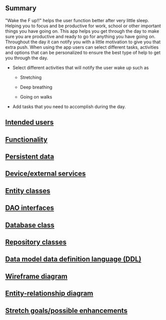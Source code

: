 ## Summary

"Wake the F up!!" helps the user function better after very little sleep. Helping you to focus and be productive for work, school or other important things you have going on. This app helps you get through the day to make sure you are productive and ready to go for anything you have going on. Throughout the day it can notify you with a little motivation to give you that extra push. When using the app users can select different tasks, activities and options that can be  personalized to ensure the best type of help to get you through the day.

* Select different activities that will notify the user wake up such as

	* Stretching

	* Deep breathing

	* Going on walks

* Add tasks that you need to accomplish during the day.

## [Intended users](https://rickyg08.github.io/wake-up/work/intended-users.html "Intended users")

## [Functionality](https://rickyg08.github.io/wake-up/work/functionality.html "Functionality")

## [Persistent data](https://rickyg08.github.io/wake-up/work/persistent-data.html "Persistent data")

## [Device/external services](https://rickyg08.github.io/wake-up/work/device-ext.html "Device/external services")

## [Entity classes](https://rickyg08.github.io/wake-up/work/entity-classes.html "Entity classes")

## [DAO interfaces](https://rickyg08.github.io/wake-up/work/dao-interfaces.html "DAO interfaces")

## [Database class](https://github.com/rickyG08/wake-up/blob/database/app/src/main/java/edu/cnm/deepdive/wakeup/service/WakeUpDatabase.java "Database class")

## [Repository classes](https://rickyg08.github.io/wake-up/work/repository-classes.html "Repository classes")

## [Data model data definition language (DDL)](https://rickyg08.github.io/wake-up/ddl.html "DDL")

## [Wireframe diagram](work/wireframe.md "Wireframe diagram")

## [Entity-relationship diagram](erd.md)

## [Stretch goals/possible enhancements](https://rickyg08.github.io/wake-up/work/stretch-goals.html "Stretch goals/possible enhancements")

